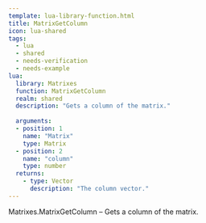 ```yaml
---
template: lua-library-function.html
title: MatrixGetColumn
icon: lua-shared
tags:
  - lua
  - shared
  - needs-verification
  - needs-example
lua:
  library: Matrixes
  function: MatrixGetColumn
  realm: shared
  description: "Gets a column of the matrix."
  
  arguments:
  - position: 1
    name: "Matrix"
    type: Matrix
  - position: 2
    name: "column"
    type: number
  returns:
    - type: Vector
      description: "The column vector."
---
```


<div class="lua__search__keywords">
Matrixes.MatrixGetColumn &#x2013; Gets a column of the matrix.
</div>
